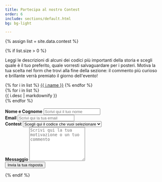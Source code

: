 ```yaml
---
title: Partecipa al nostro Contest
order: 6
include: sections/default.html
bg: bg-light

---
```


{% assign list = site.data.contest %}

{% if list.size > 0 %}

<div class="text-center">
    <p>
    Leggi le descrizioni di alcuni dei codici più importanti della storia e scegli quale è il tuo preferito, quale vorresti salvaguardare per i posteri. Motiva la tua scelta nel form che trovi alla fine della sezione: il commento più curioso e brillante verrà premiato il giorno dell'evento! 
    </p>
    <a data-bs-toggle="collapse" href="#collapseExample" role="button" aria-expanded="false" aria-controls="collapseExample"><i class="bi bi-chevron-double-down"></i></a>
</div>

<div class="pt-3 row collapse" id="collapseExample">
    <div class="col-md-4 mb-5">
        <div class="list-group" id="list-tab" role="tablist">
            {% for i in list %}
            <a class="list-group-item list-group-item-action {% if forloop.index==1 %}active{% endif %}" id="{{ i.name | slugify }}-list" data-bs-toggle="list" href="#{{ i.name | slugify }}" role="tab" aria-controls="home">{{ i.name }}</a>
            {% endfor %}
        </div>
    </div>
    <div class="col-md-8">
        <div class="tab-content" id="nav-tabContent2">
            {% for i in list %}
            <div class="tab-pane fade show {% if forloop.index==1 %}active{% endif %}" id="{{ i.name | slugify }}" role="tabpanel" aria-labelledby="{{ i.name | slugify }}-list">
            {{ i.desc | markdownify }}
            </div>
            {% endfor %}
        </div>
    </div>
    <br />
    <form id="contest-form" name="contest" method="POST" data-netlify="true">
        <div class="form-group">
            <label class="py-2" for="name"><b>Nome e Cognome</b></label>
            <input type="text" name="name" id="name" placeholder="Scrivi qui il tuo nome" class="form-control">   
        </div>
        <div class="form-group">
            <label class="py-2" for="email"><b>Email</b></label>
            <input type="email" name="email" id="email" autocomplete="email"  class="form-control" placeholder="Scrivi qui la tua email" title="The domain portion of the email address is invalid (the portion after the @)." pattern="^([^\x00-\x20\x22\x28\x29\x2c\x2e\x3a-\x3c\x3e\x40\x5b-\x5d\x7f-\xff]+|\x22([^\x0d\x22\x5c\x80-\xff]|\x5c[\x00-\x7f])*\x22)(\x2e([^\x00-\x20\x22\x28\x29\x2c\x2e\x3a-\x3c\x3e\x40\x5b-\x5d\x7f-\xff]+|\x22([^\x0d\x22\x5c\x80-\xff]|\x5c[\x00-\x7f])*\x22))*\x40([^\x00-\x20\x22\x28\x29\x2c\x2e\x3a-\x3c\x3e\x40\x5b-\x5d\x7f-\xff]+|\x5b([^\x0d\x5b-\x5d\x80-\xff]|\x5c[\x00-\x7f])*\x5d)(\x2e([^\x00-\x20\x22\x28\x29\x2c\x2e\x3a-\x3c\x3e\x40\x5b-\x5d\x7f-\xff]+|\x5b([^\x0d\x5b-\x5d\x80-\xff]|\x5c[\x00-\x7f])*\x5d))*(\.\w{2,})+$" required>
        </div>
        <div class="form-group">
            <label class="py-2" for="contest"><b>Contest</b></label>
            <select class="form-select" aria-label="Default select example">
                <option selected>Scegli qui il codice che vuoi selezionare</option>
                {% for i in site.data.contest %}
                <option value="{{ i.name | slugify }}">{{ i.name }}</option>
                {% endfor %}
            </select>
        </div>
        <div class="form-group">
            <label class="py-2" for="message"><b>Messaggio</b></label>
            <textarea class="form-control" name="message" id="message" placeholder="Scrivi qui la tua motivazione o un tuo commento" rows="7" required></textarea>
        </div>
        <button type="submit" name="submit" class="btn btn-secondary w-100 mt-2 pb-2">Invia la tua risposta</button>
    </form>

</div>
{% endif %}
